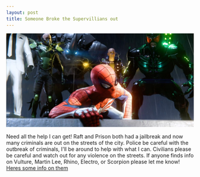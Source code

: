 ```yaml
---
layout: post
title: Someone Broke the Supervillians out
---
```


![_config.yml](/images/enemies-escape.jpg)


Need all the help I can get! Raft and Prison both had a jailbreak and now many criminals are out on the streets of the city. Police be careful with the outbreak of criminals, I'll be around to help with what I can. Civilians please be careful and watch out for any violence on the streets. If anyone finds info on Vulture, Martin Lee, Rhino, Electro, or Scorpion please let me know! [Heres some info on them](http://marvels-spider-man.wikia.com/wiki/Sinister_Six)
